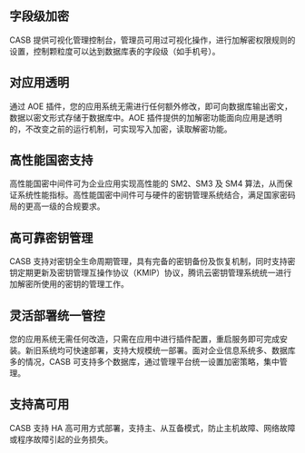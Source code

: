 ## 字段级加密

CASB 提供可视化管理控制台，管理员可用过可视化操作，进行加解密权限规则的设置，控制颗粒度可以达到数据库表的字段级（如手机号）。

## 对应用透明
通过 AOE 插件，您的应用系统无需进行任何额外修改，即可向数据库输出密文，数据以密文形式存储于数据库中。AOE 插件提供的加解密功能面向应用是透明的，不改变之前的运行机制，可实现写入加密，读取解密功能。

## 高性能国密支持
高性能国密中间件可为企业应用实现高性能的 SM2、SM3 及 SM4 算法，从而保证系统性能指标。高性能国密中间件可与硬件的密钥管理系统结合，满足国家密码局的更高一级的合规要求。

## 高可靠密钥管理

CASB 支持对密钥全生命周期管理，具有完备的密钥备份及恢复机制，同时支持密钥定期更新及密钥管理互操作协议（KMIP）协议，腾讯云密钥管理系统统一进行加解密所使用的密钥的管理工作。

## 灵活部署统一管控
您的应用系统无需任何改造，只需在应用中进行插件配置，重启服务即可完成安装。新旧系统均可快速部署，支持大规模统一部署。面对企业信息系统多、数据库多的情况，CASB 可支持多个数据库，通过管理平台统一设置加密策略，集中管理。

## 支持高可用
CASB 支持 HA 高可用方式部署，支持主、从互备模式，防止主机故障、网络故障或程序故障引起的业务损失。